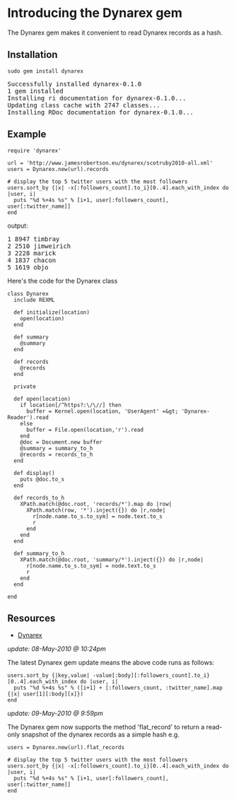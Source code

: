 # Introducing the Dynarex gem

The Dynarex gem makes it convenient to read Dynarex records as a hash.

## Installation

`sudo gem install dynarex`
<pre>
Successfully installed dynarex-0.1.0
1 gem installed
Installing ri documentation for dynarex-0.1.0...
Updating class cache with 2747 classes...
Installing RDoc documentation for dynarex-0.1.0...
</pre>

## Example

    require 'dynarex'

    url = 'http://www.jamesrobertson.eu/dynarex/scotruby2010-all.xml'
    users = Dynarex.new(url).records

    # display the top 5 twitter users with the most followers
    users.sort_by {|x| -x[:followers_count].to_i}[0..4].each_with_index do |user, i|
      puts "%d %+4s %s" % [i+1, user[:followers_count], user[:twitter_name]]
    end

output:
<pre>
1 8947 timbray
2 2510 jimweirich
3 2228 marick
4 1837 chacon
5 1619 objo
</pre>

Here's the code for the Dynarex class

    class Dynarex
      include REXML 

      def initialize(location)
        open(location)
      end

      def summary
        @summary
      end

      def records
        @records
      end

      private

      def open(location)
        if location[/^https?:\/\//] then
          buffer = Kernel.open(location, 'UserAgent' =&gt; 'Dynarex-Reader').read
        else
          buffer = File.open(location,'r').read
        end
        @doc = Document.new buffer
        @summary = summary_to_h
        @records = records_to_h
      end

      def display()
        puts @doc.to_s
      end

      def records_to_h
        XPath.match(@doc.root, 'records/*').map do |row|
          XPath.match(row, '*').inject({}) do |r,node|
            r[node.name.to_s.to_sym] = node.text.to_s
            r
          end
        end
      end

      def summary_to_h
        XPath.match(@doc.root, 'summary/*').inject({}) do |r,node|
          r[node.name.to_s.to_sym] = node.text.to_s
          r
        end
      end

    end

## Resources

* [Dynarex](http://github.com/jrobertson/Dynarex)

*update: 08-May-2010 @ 10:24pm*

The latest Dynarex gem update means the above code runs as follows:

    users.sort_by {|key,value| -value[:body][:followers_count].to_i}[0..4].each_with_index do |user, i|
      puts "%d %+4s %s" % ([i+1] + [:followers_count, :twitter_name].map {|x| user[1][:body][x]})
    end

*update: 09-May-2010 @ 9:59pm*

The Dynarex gem now supports the method 'flat_record' to return a read-only snapshot of the dynarex records as a simple hash e.g.

    users = Dynarex.new(url).flat_records

    # display the top 5 twitter users with the most followers
    users.sort_by {|x| -x[:followers_count].to_i}[0..4].each_with_index do |user, i|
      puts "%d %+4s %s" % [i+1, user[:followers_count], user[:twitter_name]]
    end

